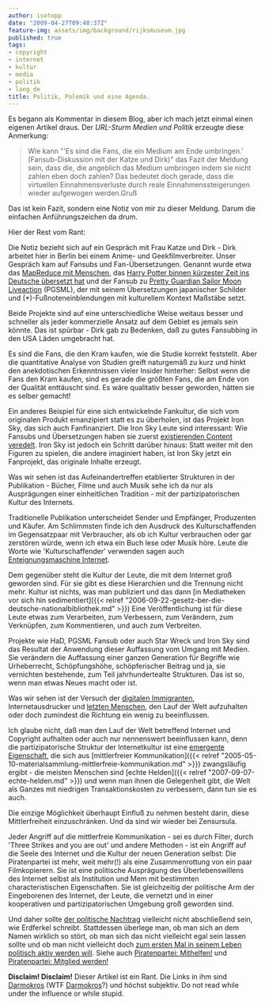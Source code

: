 ```yaml
---
author: isotopp
date: "2009-04-27T09:48:37Z"
feature-img: assets/img/background/rijksmuseum.jpg
published: true
tags:
- copyright
- internet
- kultur
- media
- politik
- lang_de
title: Politik, Polemik und eine Agenda.
---
```


Es begann als Kommentar in diesem Blog, aber ich mach jetzt einmal einen
eigenen Artikel draus. Der _URL-Sturm Medien und Politik_ erzeugte diese
Anmerkung:

> Wie kann "'Es sind die Fans, die ein Medium am Ende umbringen.'
> (Fansub-Diskussion mit der Katze und Dirk)" das Fazit der Meldung sein,
> dass die, die angeblich das Medium umbringen indem sie nicht zahlen eben
> doch zahlen? Das bedeutet doch gerade, dass die virtuellen
> Einnahmensverluste durch reale Einnahmenssteigerungen wieder aufgewogen
> werden.Gruß

Das ist kein Fazit, sondern eine Notiz von mir zu dieser Meldung. Darum die
einfachen Anführungszeichen da drum.

Hier der Rest vom Rant:

Die Notiz bezieht sich auf ein Gespräch mit Frau Katze und Dirk - Dirk
arbeitet hier in Berlin bei einem Anime- und Geekfilmverbreiter. Unser
Gespräch kam auf Fansubs und Fan-Übersetzungen. Genannt wurde etwa das
[MapReduce mit Menschen](http://de.wikipedia.org/wiki/MapReduce), das 
[Harry Potter binnen kürzester Zeit ins Deutsche übersetzt hat](http://www.harry-auf-deutsch.de/HaD/index.php) 
und der Fansub zu
[Pretty Guardian Sailor Moon Liveaction](http://www.imdb.com/title/tt0386917/) 
(PGSML), der mit seinem Übersetzungen japanischer Schilder und
(*)-Fußnoteneinblendungen mit kulturellem Kontext Maßstäbe setzt.

Beide Projekte sind auf eine unterschiedliche Weise weitaus besser und
schneller als jeder kommerzielle Ansatz auf dem Gebiet es jemals sein
könnte. Das ist spürbar - Dirk gab zu Bedenken, daß zu gutes Fansubbing in
den USA Läden umgebracht hat.

Es sind die Fans, die den Kram kaufen, wie die Studie korrekt feststellt.
Aber die quantitative Analyse von Studien greift naturgemäß zu kurz und
hinkt den anekdotischen Erkenntnissen vieler Insider hinterher: Selbst wenn
die Fans den Kram kaufen, sind es gerade die größten Fans, die am Ende von
der Qualität enttäuscht sind. Es wäre qualitativ besser geworden, hätten sie
es selber gemacht!

Ein anderes Beispiel für eine sich entwickelnde Fankultur, die sich vom
originalen Produkt emanzipiert statt es zu überholen, ist das Projekt Iron
Sky, das sich auch Fanfinanziert. Die Iron Sky Leute sind interessant: Wie
Fansubs und Übersetzungen haben sie zuerst
[existierenden Content veredelt](http://www.imdb.com/title/tt0472566/). 
Iron Sky ist jedoch ein Schritt darüber hinaus: Statt weiter mit den Figuren
zu spielen, die andere imaginiert haben, ist Iron Sky jetzt ein Fanprojekt,
das originale Inhalte erzeugt.

Was wir sehen ist das Aufeinandertreffen etablierter Strukturen in der
Publikation - Bücher, Filme und auch Musik sehe ich da nur als Ausprägungen
einer einheitlichen Tradition - mit der partizipatorischen Kultur des
Internets. 

Traditionelle Publikation unterscheidet Sender und Empfänger,
Produzenten und Käufer. Am Schlimmsten finde ich den Ausdruck des
Kulturschaffenden im Gegensatzpaar mit Verbraucher, als ob ich Kultur
verbrauchen oder gar zerstören würde, wenn ich etwa ein Buch lese oder Musik
höre. Leute die Worte wie 'Kulturschaffender' verwenden sagen auch
[Enteignungsmaschine Internet](http://www.bundestag.de/dasparlament/2007/34/thema/17014758.html).

Dem gegenüber steht die Kultur der Leute, die mit dem Internet groß geworden
sind. Für sie gibt es diese Hierarchien und die Trennung nicht mehr. Kultur
ist nichts, was man publiziert und das dann
[in Mediatheken vor sich hin sedimentiert]({{< relref "2006-09-22-gesetz-ber-die-deutsche-nationalbibliothek.md" >}})
Eine Veröffentlichung ist für diese Leute etwas zum Verarbeiten, zum
Verbessern, zum Verändern, zum Verknüpfen, zum Kommentieren, und auch zum
Verbreiten.

Projekte wie HaD, PGSML Fansub oder auch Star Wreck und Iron Sky sind das
Resultat der Anwendung dieser Auffassung vom Umgang mit Medien. Sie
verändern die Auffassung einer ganzen Generation für Begriffe wie
Urheberrecht, Schöpfungshöhe, schöpferischer Beitrag und ja, sie vernichten
bestehende, zum Teil jahrhundertealte Strukturen. Das ist so, wenn man etwas
Neues macht oder ist.

Was wir sehen ist der Versuch der 
[digitalen Immigranten](http://www.danisch.de/blog/2008/04/10/der-gesundheitskarten-sicherheits-krampf/),
Internetausdrucker und
[letzten Menschen](http://www.sterneck.net/literatur/nietzsche-stern/index.php), den
Lauf der Welt aufzuhalten oder doch zumindest die Richtung ein wenig zu
beeinflussen.

Ich glaube nicht, daß man den Lauf der Welt betreffend Internet und
Copyright aufhalten oder auch nur nennenswert beeinflussen kann, denn die
partizipatorische Struktur der Internetkultur ist eine 
[emergente Eigenschaft](http://de.wikipedia.org/wiki/Emergenz#Emergenz_als_disziplin.C3.BCbergreifendes_Konzept),
die sich aus 
[mittlerfreier Kommunikation]({{< relref "2005-05-10-materialsammlung-mittlerfreie-kommunikation.md" >}})
zwangsläufig ergibt - die meisten Menschen sind 
[echte Helden]({{< relref "2007-09-07-echte-helden.md" >}})
und wenn man ihnen die Gelegenheit gibt, die Welt als Ganzes mit niedrigen
Transaktionskosten zu verbessern, dann tun sie es auch.

Die einzige Möglichkeit überhaupt Einfluß zu nehmen besteht darin, diese
Mittlerfreiheit einzuschränken. Und da sind wir wieder bei Zensursula.

Jeder Angriff auf die mittlerfreie Kommunikation - sei es durch Filter,
durch 'Three Strikes and you are out' und andere Methoden - ist ein Angriff
auf die Seele des Internet und die Kultur der neuen Generation selbst: Die
Piratenpartei ist mehr, weit mehr(!) als eine Zusammenrottung von ein paar
Filmkopierern. Sie ist eine politische Ausprägung des Überlebenswillens des
Internet selbst als Institution und Mem mit bestimmten characteristischen
Eigenschaften. Sie ist gleichzeitig der politische Arm der Eingeborenen des
Internet, der Leute, die vernetzt und in einer kooperativen und
partizipatorischen Umgebung groß geworden sind.

Und daher sollte 
[der politische Nachtrag](http://erdferkel.supersized.org/archives/466-Abschliessender-politischer-Nachtrag.html)
vielleicht nicht abschließend sein, wie Erdferkel schreibt. Stattdessen
überlege man, ob man sich an dem Namen wirklich so stört, ob man sich das
nicht vielleicht egal sein lassen sollte und ob man nicht vielleicht doch
[zum ersten Mal in seinem Leben politisch aktiv werden will](http://www.orkpiraten.de/blog/archives/528-Im-Netz-der-Piraten.html).
Siehe auch
[Piratenpartei: Mithelfen!](http://berlin.piratenpartei.de/index.php/mithelfen/) und 
[Piratenpartei: Mitglied werden!](http://berlin.piratenpartei.de/index.php/mitmachen/mitglied-werden/)

**Disclaim! Disclaim!** Dieser Artikel ist ein Rant. Die Links in ihm sind 
[Darmokros](http://en.wikipedia.org/wiki/Darmok) (WTF 
[Darmokros](http://www.google.de/search?q=Darmokros)?) und höchst subjektiv.
Do not read while under the influence or while stupid.
